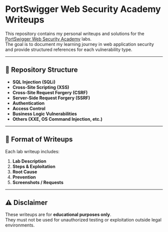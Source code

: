 # PortSwigger Web Security Academy Writeups

This repository contains my personal writeups and solutions for the [PortSwigger Web Security Academy](https://portswigger.net/web-security) labs.  
The goal is to document my learning journey in web application security and provide structured references for each vulnerability type.

---

## 📂 Repository Structure
- **SQL Injection (SQLi)**
- **Cross-Site Scripting (XSS)**
- **Cross-Site Request Forgery (CSRF)**
- **Server-Side Request Forgery (SSRF)**
- **Authentication**
- **Access Control**
- **Business Logic Vulnerabilities**
- **Others (XXE, OS Command Injection, etc.)**

---

## 📝 Format of Writeups
Each lab writeup includes:
1. **Lab Description**
2. **Steps & Exploitation**
3. **Root Cause**
4. **Prevention**
5. **Screenshots / Requests**

---

## ⚠️ Disclaimer
These writeups are for **educational purposes only**.  
They must not be used for unauthorized testing or exploitation outside legal environments.
